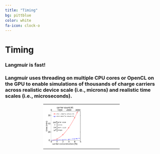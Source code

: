 ```yaml
---
title: "Timing"
bg: pittblue
color: white
fa-icon: clock-o
---
```


# Timing

### Langmuir is fast!

### Langmuir uses threading on multiple CPU cores or OpenCL on the GPU to enable simulations of thousands of charge carriers across realistic device scale (i.e., microns) and realistic time scales (i.e., microseconds).

<style>
    .table {
        background-color : white;
        width : 50%;
    }

    .cell {
        padding :   2.5%;
        align   : center;
    }

    .image {
        max-width : 50%;
        max-height: 50%;
    }
</style>

<center>
    <table class="table">
        <tr>
            <td class="cell">
                <img class="image" src="/img/carriers.svg">
            </td>
        </tr>
    </table>
</center>
